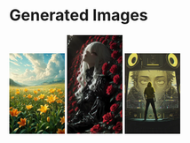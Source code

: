 # Generated Images



<img src="2025_10_02_01_thumb.webp" width="100"/> <img src="2025_10_02_02_thumb.webp" width="100"/> <img src="2025_10_02_03_thumb.webp" width="100"/>